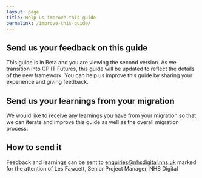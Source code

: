 ```yaml
---
layout: page
title: Help us improve this guide
permalink: /improve-this-guide/
---
```


## Send us your feedback on this guide

This guide is in Beta and you are viewing the second version. As we transition into GP IT Futures, this guide will be updated to reflect the details of the new framework. You can help us improve this guide by sharing your experience and giving feedback.


## Send us your learnings from your migration

We would like to receive any learnings you have from your migration so that we can iterate and improve this guide as well as the overall migration process.


## How to send it

Feedback and learnings can be sent to <a href="mailto:enquiries@nhsdigital.nhs.uk?subject=Practice%20migration%20feedback%20-%20FAO%20Les%20Fawcett,%20NHS%20Digital&body=For%20the%20attention%20of%20Les%20Fawcett,%20Senior%20Project%20Manager,%20NHS Digital">enquiries@nhsdigital.nhs.uk</a> marked for the attention of Les Fawcett, Senior Project Manager, NHS Digital
